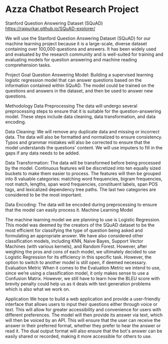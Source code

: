 # Azza Chatbot Research Project

Stanford Question Answering Dataset (SQuAD)
https://rajpurkar.github.io/SQuAD-explorer/

We will use the Stanford Question Answering Dataset (SQuAD) for our machine learning project because it is a large-scale, diverse dataset containing over 100,000 questions and answers. It has been widely used and evaluated by the research community and is well-suited for training and evaluating models for question answering and machine reading comprehension tasks.

Project Goal
Question Answering Model: Building a supervised learning logistic regression model that can answer questions based on the information contained within SQuAD. The model could be trained on the questions and answers in the dataset, and then be used to answer new questions.

Methodology 
Data Preprocessing
The data will undergo several preprocessing steps to ensure that it is suitable for the question-answering model. These steps include data cleaning, data transformation, and data encoding.

Data Cleaning: We will remove any duplicate data and missing or incorrect data. The data will also be formatted and normalized to ensure consistency. Typos and grammar mistakes will also be corrected to ensure that the model understands the questions' content. We will use imputers to fill in the gaps if any data needs to be added.

Data Transformation: The data will be transformed before being processed by the model. Continuous features will be discretized into ten equally sized buckets to make them easier to process. The features will then be grouped into 8 valuable categories: matching word frequencies, bigram frequencies, root match, lengths, span word frequencies, constituent labels, span POS tags, and lexicalized dependency tree paths. The last two categories are considered to be the most important.

Data Encoding: The data will be encoded during preprocessing to ensure that the model can easily process it.
Machine Learning Model

The machine learning model we are planning to use is Logistic Regression. This model was deemed by the creators of the SQuAD dataset to be the most efficient for classifying the type of question being asked and formulating an appropriate answer.
We have also considered other classification models, including KNN, Naive Bayes, Support Vector Machines (with various kernels), and Random Forest. However, after weighing the pros and cons of each model, we ultimately decided to use Logistic Regression for its efficiency in this specific task. However, the option to switch to another model is still open, if deemed necessary.
Evaluation Metric
When it comes to the Evaluation Metric we intend to use, since we’re using a classification model, it only makes sense to use a Confusion Matrix. However, we still have to learn how the BLEU score with brevity penalty could help us as it deals with text generation problems which is also what we work on.

Application
We hope to build a web application and provide a user-friendly interface that allows users to input their questions either through voice or text. This will allow for greater accessibility and convenience for users with different preferences.
The model will then provide its answer via text, which will then be voiced by an API. This will ensure that the user can receive the answer in their preferred format, whether they prefer to hear the answer or read it. The dual output format will also ensure that the bot's answer can be easily shared or recorded, making it more accessible for others to use.
